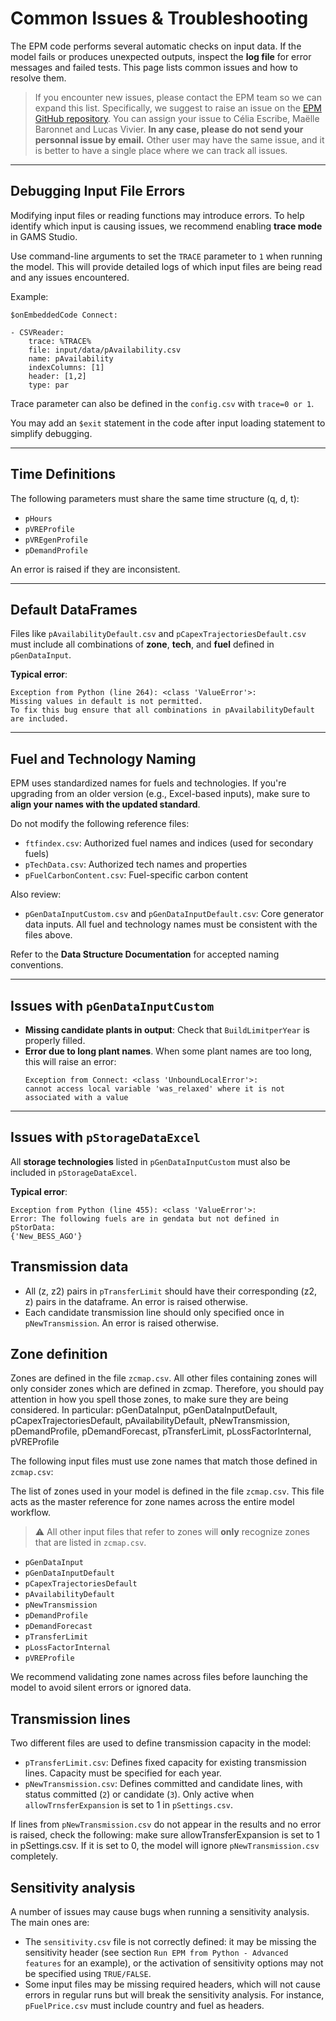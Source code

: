 # Common Issues & Troubleshooting

The EPM code performs several automatic checks on input data. If the model fails or produces unexpected outputs, inspect the **log file** for error messages and failed tests. This page lists common issues and how to resolve them.

> If you encounter new issues, please contact the EPM team so we can expand this list. Specifically, we suggest to raise an issue on the [EPM GitHub repository](https://github.com/ESMAP-World-Bank-Group/EPM/issues). You can assign your issue to Célia Escribe, Maëlle Baronnet and Lucas Vivier. **In any case, please do not send your personnal issue by email.** Other user may have the same issue, and it is better to have a single place where we can track all issues.

---

## Debugging Input File Errors

Modifying input files or reading functions may introduce errors. To help identify which input is causing issues, we recommend enabling **trace mode** in GAMS Studio.

Use command-line arguments to set the `TRACE` parameter to `1` when running the model. This will provide detailed logs of which input files are being read and any issues encountered.

Example:

```gams
$onEmbeddedCode Connect:

- CSVReader:
    trace: %TRACE%
    file: input/data/pAvailability.csv
    name: pAvailability
    indexColumns: [1]
    header: [1,2]
    type: par
```

Trace parameter can also be defined in the `config.csv` with `trace=0 or 1`.

You may add an `$exit` statement in the code after input loading statement to simplify debugging.

---

## Time Definitions

The following parameters must share the same time structure (q, d, t):

- `pHours`
- `pVREProfile`
- `pVREgenProfile`
- `pDemandProfile`

An error is raised if they are inconsistent.

---

## Default DataFrames

Files like `pAvailabilityDefault.csv` and `pCapexTrajectoriesDefault.csv` must include all combinations of **zone**, **tech**, and **fuel** defined in `pGenDataInput`.

**Typical error**:

```
Exception from Python (line 264): <class 'ValueError'>:
Missing values in default is not permitted.
To fix this bug ensure that all combinations in pAvailabilityDefault are included.
```

---

## Fuel and Technology Naming

EPM uses standardized names for fuels and technologies. If you're upgrading from an older version (e.g., Excel-based inputs), make sure to **align your names with the updated standard**.

Do not modify the following reference files:

- `ftfindex.csv`: Authorized fuel names and indices (used for secondary fuels)
- `pTechData.csv`: Authorized tech names and properties
- `pFuelCarbonContent.csv`: Fuel-specific carbon content

Also review:

- `pGenDataInputCustom.csv` and `pGenDataInputDefault.csv`: Core generator data inputs. All fuel and technology names must be consistent with the files above.

Refer to the **Data Structure Documentation** for accepted naming conventions.

---

## Issues with `pGenDataInputCustom`

- **Missing candidate plants in output**: Check that `BuildLimitperYear` is properly filled.
- **Error due to long plant names**. When some plant names are too long, this will raise an error:
  ```
  Exception from Connect: <class 'UnboundLocalError'>:
  cannot access local variable 'was_relaxed' where it is not associated with a value
  ```

---

## Issues with `pStorageDataExcel`

All **storage technologies** listed in `pGenDataInputCustom` must also be included in `pStorageDataExcel`.

**Typical error**:

```
Exception from Python (line 455): <class 'ValueError'>:
Error: The following fuels are in gendata but not defined in pStorData:
{'New_BESS_AGO'}
```

## Transmission data

- All (z, z2) pairs in `pTransferLimit` should have their corresponding (z2, z) pairs in the dataframe. An error is raised otherwise.
- Each candidate transmission line should only specified once in `pNewTransmission`. An error is raised otherwise.

## Zone definition

Zones are defined in the file `zcmap.csv`. All other files containing zones will only consider zones which are defined in zcmap. Therefore, you should pay attention in how you spell those zones, to make sure they are being considered. In particular:
pGenDataInput, pGenDataInputDefault, pCapexTrajectoriesDefault, pAvailabilityDefault, pNewTransmission, pDemandProfile, pDemandForecast, pTransferLimit, pLossFactorInternal, pVREProfile

The following input files must use zone names that match those defined in `zcmap.csv`:

The list of zones used in your model is defined in the file `zcmap.csv`. This file acts as the master reference for zone names across the entire model workflow.

> ⚠️ All other input files that refer to zones will **only** recognize zones that are listed in `zcmap.csv`.

- `pGenDataInput`
- `pGenDataInputDefault`
- `pCapexTrajectoriesDefault`
- `pAvailabilityDefault`
- `pNewTransmission`
- `pDemandProfile`
- `pDemandForecast`
- `pTransferLimit`
- `pLossFactorInternal`
- `pVREProfile`

We recommend validating zone names across files before launching the model to avoid silent errors or ignored data.

## Transmission lines

Two different files are used to define transmission capacity in the model:

- `pTransferLimit.csv`: Defines fixed capacity for existing transmission lines. Capacity must be specified for each year.
- `pNewTransmission.csv`: Defines committed and candidate lines, with status committed (`2`) or candidate (`3`). Only active when `allowTrnsferExpansion` is set to 1 in `pSettings.csv`.

If lines from `pNewTransmission.csv` do not appear in the results and no error is raised, check the following: make sure allowTransferExpansion is set to 1 in pSettings.csv.
If it is set to 0, the model will ignore `pNewTransmission.csv` completely.

## Sensitivity analysis

A number of issues may cause bugs when running a sensitivity analysis. The main ones are:

- The `sensitivity.csv` file is not correctly defined: it may be missing the sensitivity header (see section `Run EPM from Python - Advanced features` for an example), or the activation of sensitivity options may not be specified using `TRUE/FALSE`.
- Some input files may be missing required headers, which will not cause errors in regular runs but will break the sensitivity analysis. For instance, `pFuelPrice.csv` must include country and fuel as headers.
